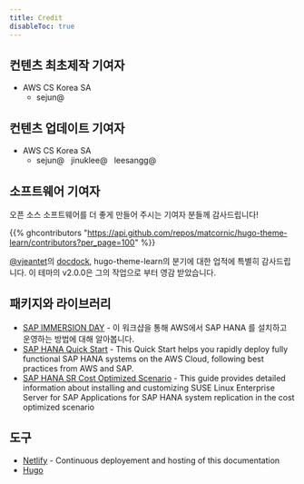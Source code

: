 ```yaml
---
title: Credit
disableToc: true
---
```


## 컨텐츠 최초제작 기여자
+ AWS CS Korea SA
    - sejun@

## 컨텐츠 업데이트 기여자
+ AWS CS Korea SA
    - sejun@ &nbsp; jinuklee@ &nbsp; leesangg@

## 소프트웨어 기여자
오픈 소스 소프트웨어를 더 좋게 만들어 주시는 기여자 분들<i class="fas fa-heart"></i>께 감사드립니다!

{{% ghcontributors "https://api.github.com/repos/matcornic/hugo-theme-learn/contributors?per_page=100" %}}

[@vjeantet](https://github.com/vjeantet)의 [docdock](https://github.com/vjeantet/hugo-theme-docdock), hugo-theme-learn의 분기에 대한 업적에 특별히 감사드립니다.
이 테마의 v2.0.0은 그의 작업으로 부터 영감 받았습니다.

## 패키지와 라이브러리
* [SAP IMMERSION DAY](https://master.d3ej9oamifrc4n.amplifyapp.com/intro/) - 이 워크샵을 통해 AWS에서 SAP HANA 를 설치하고 운영하는 방법에 대해 알아봅니다.
* [SAP HANA Quick Start](https://docs.aws.amazon.com/quickstart/latest/sap-hana/welcome.html) - This Quick Start helps you rapidly deploy fully functional SAP HANA systems on the AWS Cloud, following best practices from AWS and SAP.
* [SAP HANA SR Cost Optimized Scenario](https://www.suse.com/media/white-paper/sap_hana_sr_cost_optimized_scenario_12_sp1.pdf) - This guide provides detailed information about installing and customizing SUSE
Linux Enterprise Server for SAP Applications for SAP HANA system replication in the cost optimized scenario

## 도구
* [Netlify](https://www.netlify.com) - Continuous deployement and hosting of this documentation
* [Hugo](https://gohugo.io/)
